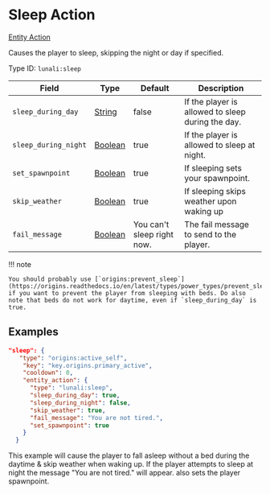 # Sleep Action

[Entity Action](https://lunali-wiki.readthedocs.io/en/latest/types/entity_action_types/)

Causes the player to sleep, skipping the night or day if specified.

Type ID: `lunali:sleep`

| Field                | Type                                                                          | Default                    | Description                                       |
| -------------------- | ----------------------------------------------------------------------------- | -------------------------- | ------------------------------------------------- |
| `sleep_during_day`   | [String](https://origins.readthedocs.io/en/latest/types/data_types/boolean/)  | false                      | If the player is allowed to sleep during the day. |
| `sleep_during_night` | [Boolean](https://origins.readthedocs.io/en/latest/types/data_types/boolean/) | true                       | If the player is allowed to sleep at night.       |
| `set_spawnpoint`     | [Boolean](https://origins.readthedocs.io/en/latest/types/data_types/boolean/) | true                       | If sleeping sets your spawnpoint.                 |
| `skip_weather`       | [Boolean](https://origins.readthedocs.io/en/latest/types/data_types/boolean/) | true                       | If sleeping skips weather upon waking up          |
| `fail_message`       | [Boolean](https://origins.readthedocs.io/en/latest/types/data_types/string/)  | You can't sleep right now. | The fail message to send to the player.           |

!!! note

    You should probably use [`origins:prevent_sleep`](https://origins.readthedocs.io/en/latest/types/power_types/prevent_sleep/) if you want to prevent the player from sleeping with beds. Do also note that beds do not work for daytime, even if `sleep_during_day` is true.

## Examples

```JSON
"sleep": {
   "type": "origins:active_self",
    "key": "key.origins.primary_active",
    "cooldown": 0,
    "entity_action": {
      "type": "lunali:sleep",
      "sleep_during_day": true,
      "sleep_during_night": false,
      "skip_weather": true,
      "fail_message": "You are not tired.",
      "set_spawnpoint": true
    }
  }
```

This example will cause the player to fall asleep without a bed during the daytime & skip weather when waking up. If the player attempts to sleep at night the message "You are not tired." will appear. also sets the player spawnpoint.
